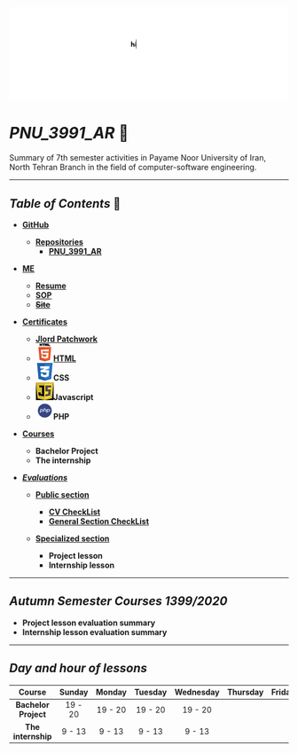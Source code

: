 ![banner](https://github.com/m-ahmadian-h/PNU_3991_AR/blob/main/gif/banner.gif)
# _PNU_3991_AR_ :wave:

Summary of 7th semester activities in Payame Noor University of Iran, North Tehran Branch in the field of computer-software engineering.

***

## _Table of Contents_ :mag_right:

*  __[GitHub](https://github.com/m-ahmadian-h)__
   * __[Repositories](https://github.com/m-ahmadian-h?tab=repositories)__
      * __[PNU_3991_AR](https://github.com/m-ahmadian-h/PNU_3991_AR)__
      
* __[ME](https://github.com/m-ahmadian-h/PNU_3991_AR/blob/main/me)__
   * __[Resume](https://github.com/m-ahmadian-h/PNU_3991_AR/blob/main/me/resume.pdf)__
   * __[SOP](https://github.com/m-ahmadian-h/PNU_3991_AR/blob/main/me/SOP.pdf)__
   * __~~[Site](https://expertmql4.ir/)~~__
   
* __[Certificates](https://github.com/m-ahmadian-h/PNU_3991_AR/tree/main/Certificates)__
   * __[Jlord Patchwork](https://github.com/m-ahmadian-h/PNU_3991_AR/blob/main/Certificates/Jlord%20Patchwork.pdf)__
   * ![HTML](https://github.com/m-ahmadian-h/PNU_3991_AR/blob/main/img/html.logo.png)__[HTML](https://github.com/m-ahmadian-h/PNU_3991_AR/blob/main/Certificates/html.pdf)__
   * ![CSS](https://github.com/m-ahmadian-h/PNU_3991_AR/blob/main/img/css.logo.png)__CSS__
   * ![JS](https://github.com/m-ahmadian-h/PNU_3991_AR/blob/main/img/JS.logo.png)__Javascript__
   * ![PHP](https://github.com/m-ahmadian-h/PNU_3991_AR/blob/main/img/php.logo.png)__PHP__
   
* __[Courses](https://github.com/m-ahmadian-h/PNU_3991_AR/tree/main/Courses)__
   * __Bachelor Project__
   * __The internship__

* ___[Evaluations](https://github.com/m-ahmadian-h/PNU_3991_AR/tree/main/Assessment)___

   * __[Public section](https://github.com/m-ahmadian-h/PNU_3991_AR/tree/main/Assessment)__
      * __[CV CheckList](https://github.com/m-ahmadian-h/PNU_3991_AR/blob/main/Assessment/XX_CV_CheckList_AR_3991.pdf)__
      * __[General Section CheckList](https://github.com/m-ahmadian-h/PNU_3991_AR/blob/main/Assessment/XX_GeneralSection_CheckList_AR_3991.pdf)__
   
   * __[Specialized section](https://github.com/m-ahmadian-h/PNU_3991_AR/tree/main/Assessment)__
      * __Project lesson__
      * __Internship lesson__

***

## _Autumn Semester Courses 1399/2020_

* __Project lesson evaluation summary__
* __Internship lesson evaluation summary__

***

## _Day and hour of lessons_

|Course              |Sunday |Monday |Tuesday|Wednesday|Thursday|Friday|Saturday|
|:------------------:|:-----:|:-----:|:-----:|:-------:|:------:|:----:|:------:|
|__Bachelor Project__|19 - 20|19 - 20|19 - 20| 19 - 20 |        |      | 19 - 20|
|__The internship__  |9 - 13 | 9 - 13| 9 - 13| 9 - 13  |        |      | 9 - 13 |

